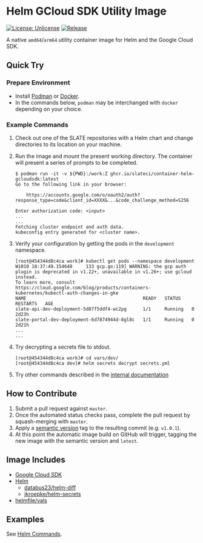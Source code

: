 
# Helm GCloud SDK Utility Image

[![License: Unlicense](https://img.shields.io/badge/license-Unlicense-blue.svg)](http://unlicense.org/)
[![Release](https://github.com/slateci/container-helm-gcloudsdk/actions/workflows/release.yml/badge.svg)](https://github.com/slateci/container-helm-gcloudsdk/actions/workflows/release.yml)

A native `amd64`/`arm64` utility container image for Helm and the Google Cloud SDK.

## Quick Try

### Prepare Environment

* Install [Podman](https://podman.io/getting-started/installation) or [Docker](https://docs.docker.com/get-docker/).
* In the commands below, `podman` may be interchanged with `docker` depending on your choice.

### Example Commands

1. Check out one of the SLATE repositories with a Helm chart and change directories to its location on your machine.
1. Run the image and mount the present working directory. The container will present a series of prompts to be completed.

   ```shell
   $ podman run -it -v ${PWD}:/work:Z ghcr.io/slateci/container-helm-gcloudsdk:latest
   Go to the following link in your browser:
   
       https://accounts.google.com/o/oauth2/auth?response_type=code&client_id=XXXX&...&code_challenge_method=S256
   
   Enter authorization code: <input>
   ...
   ...
   Fetching cluster endpoint and auth data.
   kubeconfig entry generated for <cluster name>.
   ```

1. Verify your configuration by getting the pods in the `development` namespace.

   ```shell
   [root@454344d8c4ca work]# kubectl get pods --namespace development
   W1010 18:37:49.154648     133 gcp.go:119] WARNING: the gcp auth plugin is deprecated in v1.22+, unavailable in v1.26+; use gcloud instead.
   To learn more, consult https://cloud.google.com/blog/products/containers-kubernetes/kubectl-auth-changes-in-gke
   NAME                                           READY   STATUS    RESTARTS   AGE
   slate-api-dev-deployment-5d87f5ddf4-wc2pg      1/1     Running   0          2d23h
   slate-portal-dev-deployment-6d7874944d-8gl8c   1/1     Running   0          2d21h
   ...
   ...
   ```

1. Try decrypting a secrets file to stdout.

   ```shell
   [root@454344d8c4ca work]# cd vars/dev/
   [root@454344d8c4ca dev]# helm secrets decrypt secrets.yml
   ```

1. Try other commands described in the [internal documentation](https://docs.google.com/document/d/1Tn31mUMoJpKJrSvxemOAgS39NkJLQPk_AN5YwUfk4gM/edit?usp=sharing)

## How to Contribute

1. Submit a pull request against `master`.
2. Once the automated status checks pass, complete the pull request by squash-merging with `master`.
3. Apply a [semantic version](https://semver.org/) tag to the resulting commit (e.g. `v1.0.1`).
4. At this point the automatic image build on GitHub will trigger, tagging the new image with the semantic version and `latest`.

## Image Includes

* [Google Cloud SDK](https://cloud.google.com/sdk/docs/install)
* [Helm](https://helm.sh/)
    * [databus23/helm-diff](https://github.com/databus23/helm-diff)
    * [jkroepke/helm-secrets](https://github.com/jkroepke/helm-secrets)
* [helmfile/vals](https://github.com/helmfile/vals)

## Examples

See [Helm Commands](https://docs.google.com/document/d/1Tn31mUMoJpKJrSvxemOAgS39NkJLQPk_AN5YwUfk4gM/edit?usp=sharing).
